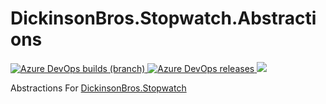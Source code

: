 # DickinsonBros.Stopwatch.Abstractions
<a href="https://dev.azure.com/marksamdickinson/dickinsonbros/_build/latest?definitionId=29&amp;branchName=master"> <img alt="Azure DevOps builds (branch)" src="https://img.shields.io/azure-devops/build/marksamdickinson/DickinsonBros/29/master"> </a><a href="https://dev.azure.com/marksamdickinson/DickinsonBros/_release?_a=releases&view=mine&definitionId=14"> <img alt="Azure DevOps releases" src="https://img.shields.io/azure-devops/release/marksamdickinson/b5a46403-83bb-4d18-987f-81b0483ef43e/14/15"> </a><a href="https://www.nuget.org/packages/DickinsonBros.Stopwatch.Abstractions/"><img src="https://img.shields.io/nuget/v/DickinsonBros.Stopwatch.Abstractions"></a>

Abstractions For <a href="https://github.com/msdickinson/DickinsonBros.Encryption">DickinsonBros.Stopwatch </a>
